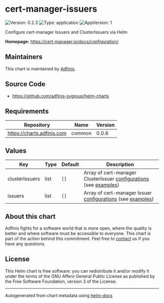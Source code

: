 # cert-manager-issuers

![Version: 0.2.3](https://img.shields.io/badge/Version-0.2.3-informational?style=flat-square) ![Type: application](https://img.shields.io/badge/Type-application-informational?style=flat-square) ![AppVersion: 1](https://img.shields.io/badge/AppVersion-1-informational?style=flat-square)

Configure cert-manager Issuers and ClusterIssuers via Helm

**Homepage:** <https://cert-manager.io/docs/configuration/>

## Maintainers
This chart is maintained by [Adfinis](https://adfinis.com/?pk_campaign=github&pk_kwd=helm-charts).

## Source Code

* <https://github.com/adfinis-sygroup/helm-charts>

## Requirements

| Repository | Name | Version |
|------------|------|---------|
| https://charts.adfinis.com | common | 0.0.6 |

## Values

| Key | Type | Default | Description |
|-----|------|---------|-------------|
| clusterIssuers | list | `[]` | Array of cert-manager ClusterIssuer [configurations](https://cert-manager.io/docs/configuration/) (see [examples](./examples/)) |
| issuers | list | `[]` | Array of cert-manager Issuer [configurations](https://cert-manager.io/docs/configuration/) (see [examples](./examples/)) |

## About this chart

Adfinis fights for a software world that is more open, where the quality is
better and where software must be accessible to everyone. This chart
is part of the action behind this commitment. Feel free to
[contact](https://adfinis.com/kontakt/?pk_campaign=github&pk_kwd=helm-charts)
us if you have any questions.

## License

This Helm chart is free software: you can redistribute it and/or modify it under the terms
of the GNU Affero General Public License as published by the Free Software Foundation,
version 3 of the License.

----------------------------------------------
Autogenerated from chart metadata using [helm-docs](https://github.com/norwoodj/helm-docs/)
